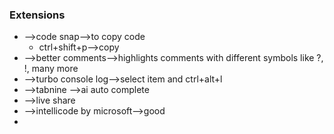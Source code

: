 ### Extensions
- -->code snap-->to copy code
	- ctrl+shift+p-->copy
- -->better comments-->highlights comments with different symbols like ?, !, many more
- -->turbo console log-->select item and ctrl+alt+l 
- -->tabnine -->ai auto complete
- -->live share
- -->intellicode by microsoft-->good
- 